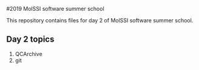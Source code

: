 
#2019 MolSSI software summer school

This repository contains files for day 2 of MolSSI software summer school.

## Day 2 topics 

1. QCArchive
2. git
